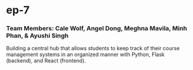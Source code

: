 # ep-7

### Team Members: Cale Wolf, Angel Dong, Meghna Mavila, Minh Phan, & Ayushi Singh

Building a central hub that allows students to keep track of their course management systems in an organized manner with Python, Flask (backend), and React (frontend).
